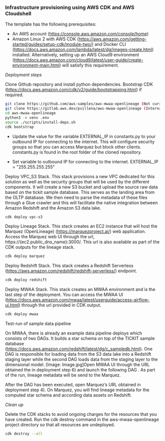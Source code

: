 ### Infrastructure provisioning using AWS CDK and AWS Cloudshell

The template has the following prerequisites: 

* An AWS account (https://console.aws.amazon.com/console/home)
* Amazon Linux 2 with AWS CDK (https://aws.amazon.com/getting-started/guides/setup-cdk/module-two/) and Docker CLI (https://docs.aws.amazon.com/lambda/latest/dg/images-create.html) installed. Alternatively, setting up an AWS Cloud9 environment (https://docs.aws.amazon.com/cloud9/latest/user-guide/create-environment-main.html) will satisfy this requirement.

*Deployment steps*

Clone Github repository and install python dependencies. Bootstrap CDK (https://docs.aws.amazon.com/cdk/v2/guide/bootstrapping.html) if required. 

```bash
git clone https://github.com/aws-samples/aws-mwaa-openlineage (Not currently available)
git clone https://gitlab.aws.dev/pvillena/aws-mwaa-openlineage (Internal)
cd aws-mwaa-openlineage
python3 -m venv .env
source ./scripts/install-deps.sh
cdk bootstrap
```

* Update the value for the variable EXTERNAL_IP in constants.py to your outbound IP for connecting to the internet. This will configure security groups so that you can access Marquez but block other clients. constants.py is found in the root folder of the cloned repository.

* Set variable to outbound IP for connecting to the internet.
EXTERNAL_IP = "255.255.255.255"

Deploy VPC_S3 Stack. This stack provisions a new VPC dedicated for this solution as well as the security groups that will be used by the different components. It will create a new S3 bucket and upload the source raw data based on the tickit sample database. This serves as the landing area from the OLTP database. We then need to parse the metadata of these files through a Glue crawler and this will facilitate the native integration between Amazon Redshift and the Amazon S3 data lake.
```bash
cdk deploy vpc-s3
```
Deploy Lineage Stack. This stack creates an EC2 instance that will host the Marquez (OpenLineage) (https://marquezproject.ai/) web application. Access the Marquez web UI through the url, https://{ec2.public_dns_name}:3000/. This url is also available as part of the CDK outputs for the lineage stack.
```bash
cdk deploy marquez
```
Deploy Redshift Stack. This stack creates a Redshift Serverless (https://aws.amazon.com/redshift/redshift-serverless/) endpoint.
```bash
cdk deploy redshift
```
Deploy MWAA Stack. This stack creates an MWAA environment and is the last step of the deployment. You can access the MWAA UI (https://docs.aws.amazon.com/mwaa/latest/userguide/access-airflow-ui.html) through the url provided in CDK output. 
```bash
cdk deploy mwaa
```
Test-run of sample data pipeline

On MWAA, there is already an example data pipeline deploys which consists of two DAGs. It builds a star schema on top of the TICKIT sample database (https://docs.aws.amazon.com/redshift/latest/dg/c_sampledb.html). One DAG is responsible for loading data from the S3 data lake into a Redshift staging layer while the second DAG loads data from the staging layer to the dimensional model.
[Image: Image.jpg]Open MWAA UI through the URL obtained the in deployment step 6) and launch the following DAG <Name>. As part of the run, lineage metadata will be send to the Marquez.

After the DAG has been executed, open Marquez’s URL obtained in deployment step 4). On Marquez, you will find lineage metadata for the computed star schema and according data assets on Redshift.

*Clean up*

Delete the CDK stacks to avoid ongoing charges for the resources that you have created. Run the cdk destroy command  in the aws-mwaa-openlineage project directory so that all resources are undeployed.
```bash
cdk destroy --all
```
